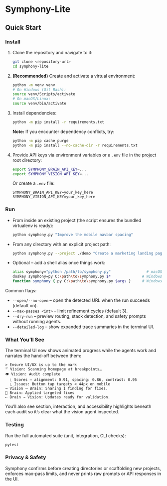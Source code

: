 # Symphony-Lite

## Quick Start

### Install
1. Clone the repository and navigate to it:
   ```bash
   git clone <repository-url>
   cd symphony-lite
   ```

2. **(Recommended)** Create and activate a virtual environment:
   ```bash
   python -m venv venv
   # On Windows (Git Bash):
   source venv/Scripts/activate
   # On macOS/Linux:
   source venv/bin/activate
   ```

3. Install dependencies:
   ```bash
   python -m pip install -r requirements.txt
   ```
   
   **Note:** If you encounter dependency conflicts, try:
   ```bash
   python -m pip cache purge
   python -m pip install --no-cache-dir -r requirements.txt
   ```

4. Provide API keys via environment variables or a `.env` file in the project root directory:
   ```bash
   export SYMPHONY_BRAIN_API_KEY=... 
   export SYMPHONY_VISION_API_KEY=...
   ```
   Or create a `.env` file:
   ```
   SYMPHONY_BRAIN_API_KEY=your_key_here
   SYMPHONY_VISION_API_KEY=your_key_here
   ```

### Run
* From inside an existing project (the script ensures the bundled virtualenv is ready):
  ```bash
  python symphony.py "Improve the mobile navbar spacing"
  ```
* From any directory with an explicit project path:
  ```bash
  python symphony.py --project ./demo "Create a marketing landing page"
  ```
* Optional – add a shell alias once things work:
  ```bash
  alias symphony="python /path/to/symphony.py"                # macOS/Linux shells
  doskey symphony=py C:\path\to\symphony.py $*              # Windows Command Prompt
  function symphony { py C:\path\to\symphony.py $args }     # Windows PowerShell
  ```

Common flags:
* `--open/--no-open` – open the detected URL when the run succeeds (default on).
* `--max-passes <int>` – limit refinement cycles (default 3).
* `--dry-run` – preview routing, stack detection, and safety prompts without running agents.
* `--detailed-log` – show expanded trace summaries in the terminal UI.

### What You’ll See
The terminal UI now shows animated progress while the agents work and narrates the hand-off between them:
```
> Ensure UI/UX is up to the mark
⠋ Vision: Scanning homepage at breakpoints…
👁 Vision: Audit complete
  ⎿ Scores – alignment: 0.91, spacing: 0.86, contrast: 0.95
  ⎿ Issues: Button tap targets < 44px on mobile
⇢ Vision ⇢ Brain: Sharing 1 finding for fixes.
🧠 Brain: Applied targeted fixes
⇠ Brain ⇢ Vision: Updates ready for validation.
```
You’ll also see section, interaction, and accessibility highlights beneath each audit so it’s clear what the vision agent inspected.

### Testing
Run the full automated suite (unit, integration, CLI checks):
```bash
pytest
```

### Privacy & Safety
Symphony confirms before creating directories or scaffolding new projects, enforces max-pass limits, and never prints raw prompts or API responses in the UI.
